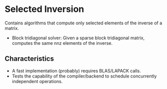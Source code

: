 # Selected Inversion

Contains algorithms that compute only selected elements of the inverse of a matrix.
- Block tridiagonal solver: Given a sparse block tridiagonal matrix, computes the same nnz elements of the inverse.

## Characteristics

- A fast implementation (probably) requires BLAS/LAPACK calls.
- Tests the capability of the compiler/backend to schedule concurrently independent operations.


